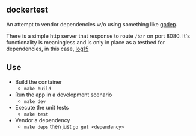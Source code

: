 dockertest
---

An attempt to vendor dependencies w/o using something like [godep](https://github.com/tools/godep).

There is a simple http server that response to route `/bar` on port 8080. It's functionality is meaningless and is only in place as a testbed for dependencies, in this case, [log15](https://github.com/inconshreveable/log15)

Use
---

* Build the container
	- `make build`
* Run the app in a development scenario
	- `make dev`
* Execute the unit tests
	- `make test`
* Vendor a dependency
	- `make deps` then just `go get <dependency>`
